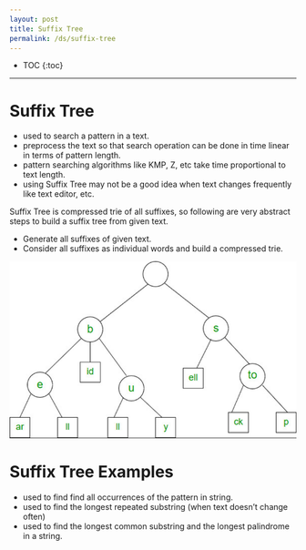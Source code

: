 ```yaml
---
layout: post
title: Suffix Tree
permalink: /ds/suffix-tree
---
```


- TOC
{:toc}

---

# Suffix Tree
- used to search a pattern in a text.
- preprocess the text so that search operation can be done in time linear in terms of pattern length.
- pattern searching algorithms like KMP, Z, etc take time proportional to text length. 
- using Suffix Tree may not be a good idea when text changes frequently like text editor, etc.

Suffix Tree is compressed trie of all suffixes, so following are very abstract steps to build a suffix tree from given text.
- Generate all suffixes of given text.
- Consider all suffixes as individual words and build a compressed trie.

![suffix-tree.png](https://github.com/arpit04tripathi/files-cdn/raw/cdn/dsa/ds/tree/suffix-tree.png)

# Suffix Tree Examples 
- used to find find all occurrences of the pattern in string.
- used to find the longest repeated substring (when text doesn’t change often)
- used to find the longest common substring and the longest palindrome in a string.